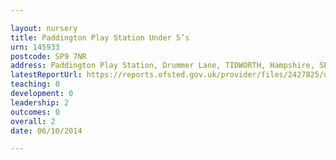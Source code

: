 ```yaml
---

layout: nursery
title: Paddington Play Station Under 5’s
urn: 145933
postcode: SP9 7NR
address: Paddington Play Station, Drummer Lane, TIDWORTH, Hampshire, SP9 7NR
latestReportUrl: https://reports.ofsted.gov.uk/provider/files/2427825/urn/145933.pdf
teaching: 0
development: 0
leadership: 2
outcomes: 0
overall: 2
date: 06/10/2014

---
```

